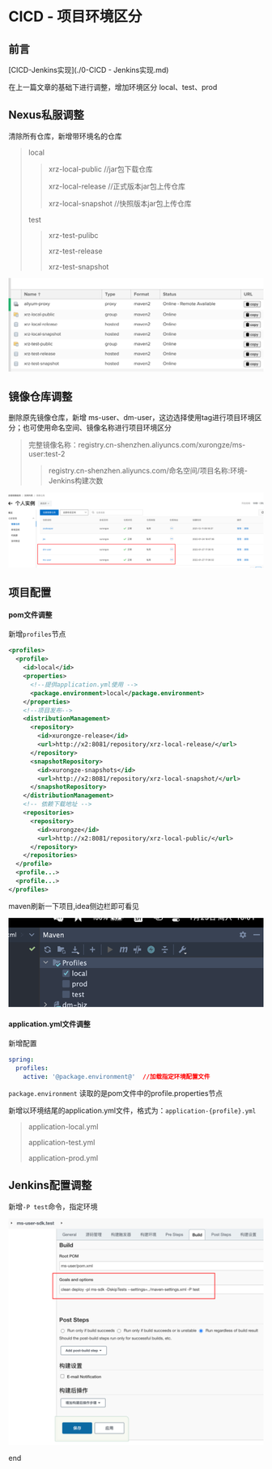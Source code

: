 # CICD - 项目环境区分

## 前言

[CICD-Jenkins实现](./0-CICD - Jenkins实现.md)

在上一篇文章的基础下进行调整，增加环境区分 local、test、prod

## Nexus私服调整

清除所有仓库，新增带环境名的仓库

> local
>
> >xrz-local-public //jar包下载仓库
> >
> >xrz-local-release //正式版本jar包上传仓库
> >
> >xrz-local-snapshot //快照版本jar包上传仓库
>
> test
>
> > xrz-test-pulibc
> >
> > xrz-test-release
> >
> > xrz-test-snapshot

![](../../../Image/1473551-20220129104637084-74461220.png)


## 镜像仓库调整

删除原先镜像仓库，新增 ms-user、dm-user，这边选择使用tag进行项目环境区分；也可使用命名空间、镜像名称进行项目环境区分

> 完整镜像名称：registry.cn-shenzhen.aliyuncs.com/xurongze/ms-user:test-2
>
> > registry.cn-shenzhen.aliyuncs.com/命名空间/项目名称:环境-Jenkins构建次数

![](../../../Image/1473551-20220129104647444-47901102.png)


## 项目配置

#### pom文件调整

新增`profiles`节点

```xml
<profiles>
  <profile>
    <id>local</id>
    <properties>
      <!--提供application.yml使用 -->
      <package.environment>local</package.environment>
    </properties>
    <!--项目发布-->
    <distributionManagement>
      <repository>
        <id>xurongze-release</id>
        <url>http://x2:8081/repository/xrz-local-release/</url>
      </repository>
      <snapshotRepository>
        <id>xurongze-snapshots</id>
        <url>http://x2:8081/repository/xrz-local-snapshot/</url>
      </snapshotRepository>
    </distributionManagement>
    <!-- 依赖下载地址 -->
    <repositories>
      <repository>
        <id>xurongze</id>
        <url>http://x2:8081/repository/xrz-local-public/</url>
      </repository>
    </repositories>
  </profile>
  <profile...>
  <profile...>
</profiles>
```

maven刷新一下项目,idea侧边栏即可看见

![](../../../Image/1473551-20220129104702258-596411611.png)




#### application.yml文件调整

新增配置

```yml
spring:
  profiles:
    active: '@package.environment@'  //加载指定环境配置文件
```

`package.environment` 读取的是pom文件中的profile.properties节点

新增以环境结尾的application.yml文件，格式为：`application-{profile}.yml`

>application-local.yml
>
>application-test.yml
>
>application-prod.yml

## Jenkins配置调整

新增`-P test`命令，指定环境

![](../../../Image/1473551-20220129104819380-1023602621.png)



end
